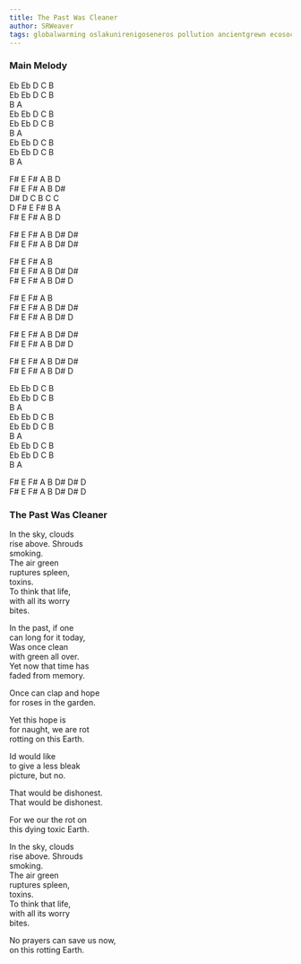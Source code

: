 ```yaml
---
title: The Past Was Cleaner
author: SRWeaver
tags: globalwarming oslakunirenigoseneros pollution ancientgrewn ecosocialism econihilisme laikuderenga
---
```

### Main Melody
Eb Eb D C B<br />
Eb Eb D C B<br />
B A<br />
Eb Eb D C B<br />
Eb Eb D C B<br />
B A<br />
Eb Eb D C B<br />
Eb Eb D C B<br />
B A<br />

F# E F# A B D<br />
F# E F# A B D#<br />
D# D C B C C<br />
D F# E F# B A<br />
F# E F# A B D<br />

F# E F# A B D# D#<br />
F# E F# A B D# D#<br />

F# E F# A B<br />
F# E F# A B D# D#<br />
F# E F# A B D# D<br />

F# E F# A B<br />
F# E F# A B D# D#<br />
F# E F# A B D# D<br />

F# E F# A B D# D#<br />
F# E F# A B D# D<br />

F# E F# A B D# D#<br />
F# E F# A B D# D<br />

Eb Eb D C B<br />
Eb Eb D C B<br />
B A<br />
Eb Eb D C B<br />
Eb Eb D C B<br />
B A<br />
Eb Eb D C B<br />
Eb Eb D C B<br />
B A<br />

F# E F# A B D# D# D<br />
F# E F# A B D# D# D<br />

### The Past Was Cleaner

In the sky, clouds<br />
rise above. Shrouds<br />
smoking.<br />
The air green<br />
ruptures spleen,<br />
toxins.<br />
To think that life,<br />
with all its worry<br />
bites.<br />

In the past, if one<br />
can long for it today,<br />
Was once clean<br />
with green all over.<br />
Yet now that time has<br />
faded from memory.<br />

Once can clap and hope<br />
for roses in the garden.<br />

Yet this hope is<br />
for naught, we are rot<br />
rotting on this Earth.<br />

Id would like<br />
to give a less bleak<br />
picture, but no.<br />

That would be dishonest.<br />
That would be dishonest.<br />

For we our the rot on<br />
this dying toxic Earth.<br />

In the sky, clouds<br />
rise above. Shrouds<br />
smoking.<br />
The air green<br />
ruptures spleen,<br />
toxins.<br />
To think that life,<br />
with all its worry<br />
bites.<br />

No prayers can save us now,<br />
on this rotting Earth.<br />
